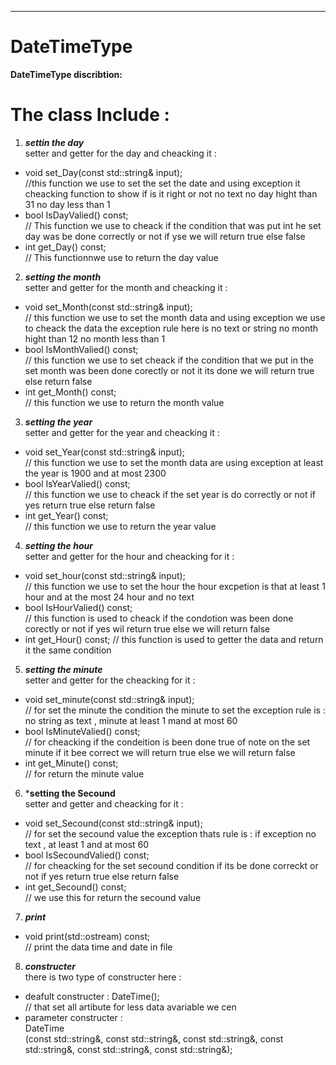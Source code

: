 ---
# DateTimeType 
__DateTimeType discribtion:__
# The class Include :
1. ***settin the day***  
setter and getter for the day and cheacking it  :  
* void set_Day(const std::string& input);  
//this function we use to set the set the date and using exception it cheacking function to show if is it right or 
not  no text no day hight than 31 no day less than 1
* bool IsDayValied() const;  
// This function we use to cheack if the condition that was put int he set day was be done correctly or not if yse we will return true else false  
* int get_Day() const;  
// This functionnwe use to return the day value  
2. ***setting the month***  
setter and getter for the month and cheacking it :  
* void set_Month(const std::string& input);  
// this function we use to set the month data and using exception we use to cheack the data the exception rule  here is no text or string no month hight than 12 no month less than 1  
* bool IsMonthValied() const;  
// this function we use to set cheack if the condition that we put in the set month was been done corectly or not it its done we will return true else return false  
* int get_Month() const;  
// this function we use to return the month value  
3. ***setting the year***  
setter and getter for the year and cheacking it :  
* void set_Year(const std::string& input);  
// this function we use to set the month data are using exception at least the year is 1900 and at most 2300  
* bool IsYearValied() const;  
// this function we use to cheack if the set year is do correctly or not if yes return true else return false   
* int get_Year() const;  
// this function we use to return the year value   
4. ***setting the hour***  
setter and getter for the hour and cheacking for it :
* void set_hour(const std::string& input);  
// this function we use to set the hour the hour excpetion is that at least 1 hour and at the most 24 hour and no text  
* bool IsHourValied() const;  
// this function is used to cheack if the condotion was been done corectly or not if yes wil return true else we will return false  
* int get_Hour() const;
// this function is used to getter the data and return it the same condition  
5. ***setting the minute***  
setter and getter for the cheacking for it :  
* void set_minute(const std::string& input);  
// for set the minute the condition the minute to set the exception rule is : no string as text , minute at least 1 mand at most 60  
* bool IsMinuteValied() const;  
// for cheacking if the condeition is been done true of note on the set minute if it  bee correct we will return true else we will return false   
* int get_Minute() const;  
// for return the minute value   

6. ***setting the Secound**   
setter and getter and cheacking for it :  
* void set_Secound(const std::string& input);  
// for set the secound value the exception thats rule is : if exception  no text , at least 1 and at most 60  
* bool IsSecoundValied() const;  
// for cheacking for the set secound condition if its be done correckt or not if yes return true else return false  
* int get_Secound() const;  
// we use this for return the secound value  
7. ***print*** 
* void print(std::ostream) const;  
// print the data time and date in file  
8. ***constructer***  
there is two type of constructer here :  
* deafult constructer : DateTime();  
// that set all artibute for less data avariable we cen   
* parameter constructer :  
DateTime  
(const std::string&, const std::string&, const std::string&, const std::string&, const std::string&, const std::string&);


